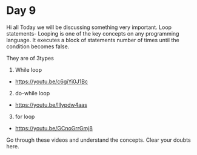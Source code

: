 # Day 9


Hi all
Today we will be discussing something very important.
Loop statements-
Looping is one of the key concepts on any programming language. It executes a block of statements number of times until the condition becomes false.

They are of 3types
1. While loop
- https://youtu.be/c6giYi0J1Bc

2. do-while loop
- https://youtu.be/lllypdw4aas

3. for loop
- https://youtu.be/GCnoGrrGmj8

Go through these videos and understand the concepts. Clear your doubts here.
